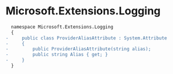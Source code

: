 # Microsoft.Extensions.Logging

```diff
  namespace Microsoft.Extensions.Logging
  {
-     public class ProviderAliasAttribute : System.Attribute
-     {
-         public ProviderAliasAttribute(string alias);
-         public string Alias { get; }
-     }
  }
```
